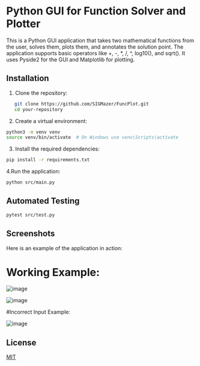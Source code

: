 # Python GUI for Function Solver and Plotter

This is a Python GUI application that takes two mathematical functions from the user, solves them, plots them, and annotates the solution point. The application supports basic operators like +, -, *, /, ^, log10(), and sqrt(). It uses Pyside2 for the GUI and Matplotlib for plotting.


## Installation

1. Clone the repository:

  ```bash
     git clone https://github.com/SIGMazer/FuncPlot.git
     cd your-repository
  ```

2. Create a virtual environment:

  ```bash
  python3 -m venv venv
  source venv/bin/activate  # On Windows use venv\Scripts\activate
  ```

3. Install the required dependencies:

  ```bash
  pip install -r requirements.txt
  ```
4.Run the application:

  ```bash
  python src/main.py
  ```
## Automated Testing

  ```bash
  pytest src/test.py
 ```

## Screenshots

Here is an example of the application in action:

# Working Example:

![image](https://github.com/user-attachments/assets/c21f340d-5464-4ea2-ad02-ced0fb5063bc)


![image](https://github.com/user-attachments/assets/37ffe39b-9aeb-4b4b-8f1e-a67716e1ac42)

 #Incorrect Input Example:

  ![image](https://github.com/user-attachments/assets/c335cc88-d74c-4b0f-8eaf-3b49f1176115)

 ## License 
 
 [MIT](https://github.com/SIGMazer/FuncPlot/blob/master/LICENSE)
 




